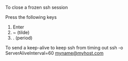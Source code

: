 To close a frozen ssh session

Press the following keys
1. Enter
2. ~ (tilde)
3. . (period)

To send a keep-alive to keep ssh from timing out
ssh -o ServerAliveInterval=60 myname@myhost.com
